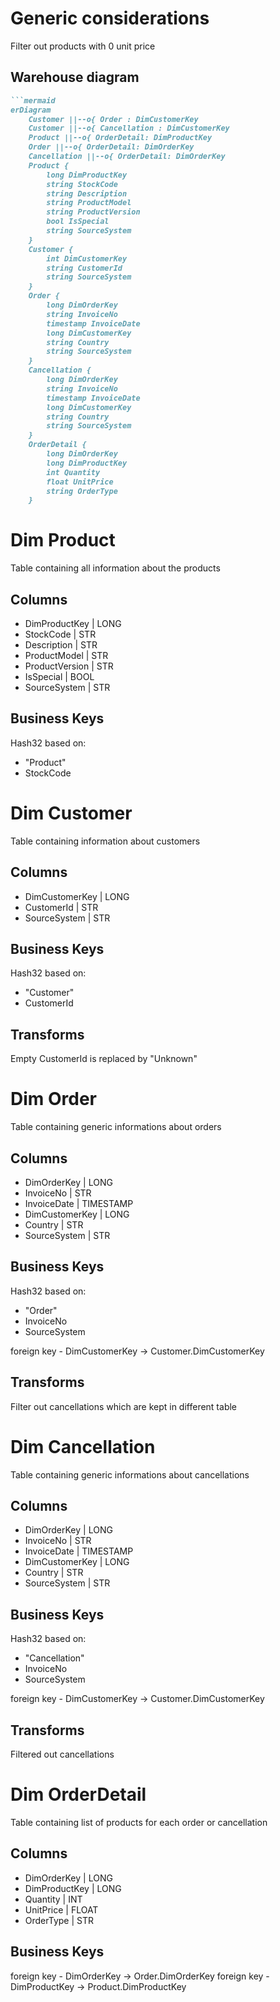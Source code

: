 # Generic considerations
Filter out products with 0 unit price

## Warehouse diagram
```markdown
```mermaid
erDiagram
    Customer ||--o{ Order : DimCustomerKey
    Customer ||--o{ Cancellation : DimCustomerKey
    Product ||--o{ OrderDetail: DimProductKey
    Order ||--o{ OrderDetail: DimOrderKey
    Cancellation ||--o{ OrderDetail: DimOrderKey
    Product {
        long DimProductKey
        string StockCode
        string Description
        string ProductModel
        string ProductVersion
        bool IsSpecial
        string SourceSystem
    }
    Customer {
        int DimCustomerKey
        string CustomerId
        string SourceSystem
    }
    Order {
        long DimOrderKey
        string InvoiceNo
        timestamp InvoiceDate
        long DimCustomerKey
        string Country
        string SourceSystem
    }
    Cancellation {
        long DimOrderKey
        string InvoiceNo
        timestamp InvoiceDate
        long DimCustomerKey
        string Country
        string SourceSystem
    }
    OrderDetail {
        long DimOrderKey
        long DimProductKey
        int Quantity
        float UnitPrice
        string OrderType
    }
```

# Dim Product
Table containing all information about the products
## Columns
- DimProductKey | LONG
- StockCode | STR
- Description | STR
- ProductModel | STR
- ProductVersion | STR
- IsSpecial | BOOL
- SourceSystem | STR
## Business Keys
Hash32 based on:
- "Product"
- StockCode

# Dim Customer
Table containing information about customers
## Columns
- DimCustomerKey | LONG
- CustomerId | STR
- SourceSystem | STR
## Business Keys
Hash32 based on:
- "Customer"
- CustomerId
## Transforms
Empty CustomerId is replaced by "Unknown"

# Dim Order
Table containing generic informations about orders
## Columns
- DimOrderKey | LONG
- InvoiceNo | STR
- InvoiceDate | TIMESTAMP
- DimCustomerKey | LONG
- Country | STR
- SourceSystem | STR
## Business Keys
Hash32 based on:
- "Order"
- InvoiceNo
- SourceSystem

foreign key - DimCustomerKey -> Customer.DimCustomerKey
## Transforms
Filter out cancellations which are kept in different table

# Dim Cancellation
Table containing generic informations about cancellations
## Columns
- DimOrderKey | LONG
- InvoiceNo | STR
- InvoiceDate | TIMESTAMP
- DimCustomerKey | LONG
- Country | STR
- SourceSystem | STR
## Business Keys
Hash32 based on:
- "Cancellation"
- InvoiceNo
- SourceSystem

foreign key - DimCustomerKey -> Customer.DimCustomerKey
## Transforms
Filtered out cancellations

# Dim OrderDetail
Table containing list of products for each order or cancellation
## Columns
- DimOrderKey | LONG
- DimProductKey | LONG
- Quantity | INT
- UnitPrice | FLOAT
- OrderType | STR
## Business Keys
foreign key - DimOrderKey -> Order.DimOrderKey
foreign key - DimProductKey -> Product.DimProductKey
